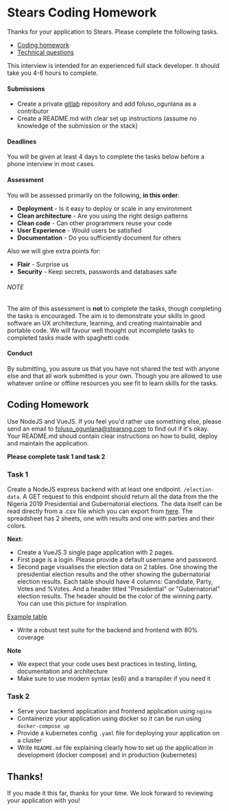 Stears Coding Homework
======================

Thanks for your application to Stears.
Please complete the following tasks.

* [Coding homework](#coding-homework)
* [Technical questions](#technical-questions)

This interview is intended for an experienced full stack developer. 
It should take you 4-6 hours to complete.

#### Submissions
- Create a private [gitlab](https://gitlab.com/) repository and add foluso_ogunlana as a contributor
- Create a README.md with clear set up instructions (assume no knowledge of the submission or the stack)

#### Deadlines
You will be given at least 4 days to complete the tasks below before a phone interview in most cases.

#### Assessment
You will be assessed primarily on the following, **in this order**:
* **Deployment** - Is it easy to deploy or scale in any environment
* **Clean architecture** - Are you using the right design patterns
* **Clean code** - Can other programmers reuse your code
* **User Experience** - Would users be satisfied
* **Documentation** - Do you sufficiently document for others

Also we will give extra points for:
* **Flair** - Surprise us
* **Security** - Keep secrets, passwords and databases safe

###### NOTE
The aim of this assessment is **not** to complete the tasks, though completing the tasks is encouraged. The aim is to demonstrate your skills in good software an UX architecture, learning, and creating maintainable and portable code. We will favour well thought out incomplete tasks to completed tasks made with spaghetti code.

#### Conduct
By submitting, you assure us that you have not shared the test with anyone else and that all work submitted is your own. Though you are allowed to use whatever online or offline resources you see fit to learn skills for the tasks.

## **Coding Homework**

Use NodeJS and VueJS. If you feel you'd rather use something else, please send an email to foluso_ogunlana@stearsng.com to find out if it's okay. Your README.md shoud contain clear instructions on how to build, deploy and maintain the application.

**Please complete task 1 and task 2**

### Task 1

Create a NodeJS express backend with at least one endpoint. `/election-data`. A GET request to this endpoint should return all the data from the the Nigeria 2019 Presidential and Gubernatorial elections. The data itself can be read directly from a .csv file which you can export from [here](https://docs.google.com/spreadsheets/d/1kPp3SY7kNOOURNoLQF0EHXBNlmvyPYcUk1eWmwUjTj4/edit?usp=sharing). The spreadsheet has 2 sheets, one with results and one with parties and their colors.

**Next:**

- Create a VueJS 3 single page application with 2 pages. 
- First page is a login. Please provide a default username and password.
- Second page visualises the election data on 2 tables. One showing the presidential election results and the other showing the gubernatorial election results. Each table should have 4 columns: Candidate, Party, Votes and %Votes. And a header titled "Presidential" or "Gubernatorial" election results. The header should be the color of the winning party. You can use this picture for inspiration.

[Example table](../table.png?raw=true "Example Table")

- Write a robust test suite for the backend and frontend with 80% coverage

**Note**
- We expect that your code uses best practices in testing, linting, documentation and architecture
- Make sure to use modern syntax (es6) and a transpiler if you need it

### Task 2

- Serve your backend application and frontend application using `nginx`
- Containerize your application using docker so it can be run using `docker-compose up`
- Provide a kubernetes config `.yaml` file for deploying your application on a cluster
- Write `README.md` file explaining clearly how to set up the application in development (docker compose) and in production (kubernetes)

## Thanks!

If you made it this far, thanks for your time.
We look forward to reviewing your application with you!
